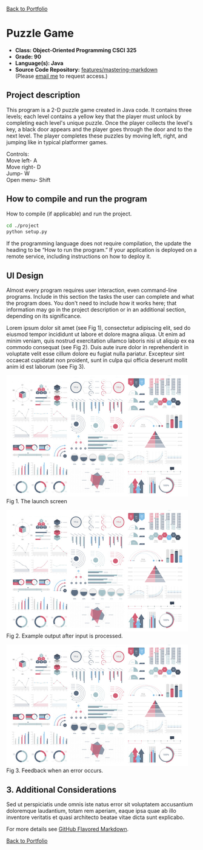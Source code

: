 [Back to Portfolio](./)

Puzzle Game
===============

-   **Class: Object-Oriented Programming CSCI 325** 
-   **Grade: 90** 
-   **Language(s): Java** 
-   **Source Code Repository:** [features/mastering-markdown](https://github.com/KaileyMO/Puzzle-Game/tree/main)  
    (Please [email me](mailto:kmowens@csustudent.net?subject=GitHub%20Access) to request access.)

## Project description

This program is a 2-D puzzle game created in Java code. It contains three levels; each level contains a yellow key that the player must unlock by completing each level's unique puzzle. Once the player collects the level's key, a black door appears and the player goes through the door and to the next level. The player completes these puzzles by moving left, right, and jumping like in typical platformer games.

Controls:  
Move left- A  
Move right- D  
Jump- W  
Open menu- Shift

## How to compile and run the program

How to compile (if applicable) and run the project.

```bash
cd ./project
python setup.py
```

If the programming language does not require compilation, the update the heading to be “How to run the program.” If your application is deployed on a remote service, including instructions on how to deploy it.

## UI Design

Almost every program requires user interaction, even command-line programs. Include in this section the tasks the user can complete and what the program does. You don't need to include how it works here; that information may go in the project description or in an additional section, depending on its significance.

Lorem ipsum dolor sit amet (see Fig 1), consectetur adipiscing elit, sed do eiusmod tempor incididunt ut labore et dolore magna aliqua. Ut enim ad minim veniam, quis nostrud exercitation ullamco laboris nisi ut aliquip ex ea commodo consequat (see Fig 2). Duis aute irure dolor in reprehenderit in voluptate velit esse cillum dolore eu fugiat nulla pariatur. Excepteur sint occaecat cupidatat non proident, sunt in culpa qui officia deserunt mollit anim id est laborum (see Fig 3).

![screenshot](images/dummy_thumbnail.jpg)  
Fig 1. The launch screen

![screenshot](images/dummy_thumbnail.jpg)  
Fig 2. Example output after input is processed.

![screenshot](images/dummy_thumbnail.jpg)  
Fig 3. Feedback when an error occurs.

## 3. Additional Considerations

Sed ut perspiciatis unde omnis iste natus error sit voluptatem accusantium doloremque laudantium, totam rem aperiam, eaque ipsa quae ab illo inventore veritatis et quasi architecto beatae vitae dicta sunt explicabo. 

For more details see [GitHub Flavored Markdown](https://guides.github.com/features/mastering-markdown/).

[Back to Portfolio](./)
